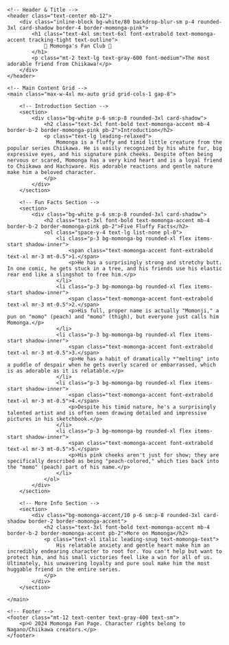 <!DOCTYPE html>
<html lang="en">
<head>
    <meta charset="UTF-8">
    <meta name="viewport" content="width=device-width, initial-scale=1.0">
    <title>Momonga's Fluffy Fan Page</title>
    <!-- Load Tailwind CSS for styling -->
    <script src="https://cdn.tailwindcss.com"></script>
    <!-- Configure Tailwind to use Inter font and soft colors -->
    <script>
        tailwind.config = {
            theme: {
                extend: {
                    colors: {
                        'momonga-pink': '#FFC0CB',
                        'momonga-accent': '#FF69B4',
                        'momonga-bg': '#FFF5F7',
                        'momonga-text': '#525252',
                    },
                    fontFamily: {
                        sans: ['Inter', 'sans-serif'],
                    }
                }
            }
        }
    </script>
    <style>
        /* Custom styles for a soft, fluffy look and hover effects */
        .card-shadow {
            box-shadow: 0 10px 15px -3px rgba(255, 105, 180, 0.1), 0 4px 6px -2px rgba(255, 105, 180, 0.05);
            transition: transform 0.3s ease, box-shadow 0.3s ease;
        }
        .card-shadow:hover {
            transform: translateY(-2px);
            box-shadow: 0 15px 20px -5px rgba(255, 105, 180, 0.2);
        }
        .text-outline {
            text-shadow: 1px 1px 0 #fff, -1px -1px 0 #fff, 1px -1px 0 #fff, -1px 1px 0 #fff;
        }
    </style>
</head>
<body class="bg-momonga-bg min-h-screen p-4 sm:p-8 font-sans text-momonga-text">

    <!-- Header & Title -->
    <header class="text-center mb-12">
        <div class="inline-block bg-white/80 backdrop-blur-sm p-4 rounded-3xl card-shadow border-4 border-momonga-pink">
            <h1 class="text-4xl sm:text-6xl font-extrabold text-momonga-accent tracking-tight text-outline">
                🌸 Momonga's Fan Club 🌸
            </h1>
            <p class="mt-2 text-lg text-gray-600 font-medium">The most adorable friend from Chiikawa!</p>
        </div>
    </header>

    <!-- Main Content Grid -->
    <main class="max-w-4xl mx-auto grid grid-cols-1 gap-8">

        <!-- Introduction Section -->
        <section>
            <div class="bg-white p-6 sm:p-8 rounded-3xl card-shadow">
                <h2 class="text-3xl font-bold text-momonga-accent mb-4 border-b-2 border-momonga-pink pb-2">Introduction</h2>
                <p class="text-lg leading-relaxed">
                    Momonga is a fluffy and timid little creature from the popular series Chiikawa. He is easily recognized by his white fur, big expressive eyes, and his signature pink cheeks. Despite often being nervous or scared, Momonga has a very kind heart and is a loyal friend to Chiikawa and Hachiware. His adorable reactions and gentle nature make him a beloved character.
                </p>
            </div>
        </section>

        <!-- Fun Facts Section -->
        <section>
            <div class="bg-white p-6 sm:p-8 rounded-3xl card-shadow">
                <h2 class="text-3xl font-bold text-momonga-accent mb-4 border-b-2 border-momonga-pink pb-2">Five Fluffy Facts</h2>
                <ol class="space-y-4 text-lg list-none pl-0">
                    <li class="p-3 bg-momonga-bg rounded-xl flex items-start shadow-inner">
                        <span class="text-momonga-accent font-extrabold text-xl mr-3 mt-0.5">1.</span>
                        <p>He has a surprisingly strong and stretchy butt. In one comic, he gets stuck in a tree, and his friends use his elastic rear end like a slingshot to free him.</p>
                    </li>
                    <li class="p-3 bg-momonga-bg rounded-xl flex items-start shadow-inner">
                        <span class="text-momonga-accent font-extrabold text-xl mr-3 mt-0.5">2.</span>
                        <p>His full, proper name is actually "Momonji," a pun on "momo" (peach) and "momo" (thigh), but everyone just calls him Momonga.</p>
                    </li>
                    <li class="p-3 bg-momonga-bg rounded-xl flex items-start shadow-inner">
                        <span class="text-momonga-accent font-extrabold text-xl mr-3 mt-0.5">3.</span>
                        <p>He has a habit of dramatically *"melting" into a puddle of despair when he gets overly scared or embarrassed, which is as adorable as it is relatable.</p>
                    </li>
                    <li class="p-3 bg-momonga-bg rounded-xl flex items-start shadow-inner">
                        <span class="text-momonga-accent font-extrabold text-xl mr-3 mt-0.5">4.</span>
                        <p>Despite his timid nature, he's a surprisingly talented artist and is often seen drawing detailed and impressive pictures in his sketchbook.</p>
                    </li>
                    <li class="p-3 bg-momonga-bg rounded-xl flex items-start shadow-inner">
                        <span class="text-momonga-accent font-extrabold text-xl mr-3 mt-0.5">5.</span>
                        <p>His pink cheeks aren't just for show; they are specifically described as being "peach-colored," which ties back into the "momo" (peach) part of his name.</p>
                    </li>
                </ol>
            </div>
        </section>

        <!-- More Info Section -->
        <section>
            <div class="bg-momonga-accent/10 p-6 sm:p-8 rounded-3xl card-shadow border-2 border-momonga-accent">
                <h2 class="text-3xl font-bold text-momonga-accent mb-4 border-b-2 border-momonga-accent pb-2">More on Momonga</h2>
                <p class="text-xl italic leading-snug text-momonga-text">
                    His relatable anxiety and gentle heart make him an incredibly endearing character to root for. You can't help but want to protect him, and his small victories feel like a win for all of us. Ultimately, his unwavering loyalty and pure soul make him the most huggable friend in the entire series.
                </p>
            </div>
        </section>

    </main>

    <!-- Footer -->
    <footer class="mt-12 text-center text-gray-400 text-sm">
        <p>© 2024 Momonga Fan Page. Character rights belong to Nagano/Chiikawa creators.</p>
    </footer>

</body>
</html>


